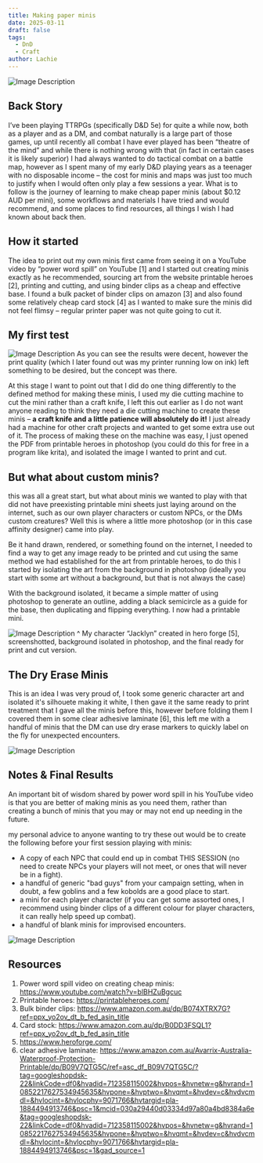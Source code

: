 ```yaml
---
title: Making paper minis
date: 2025-03-11
draft: false
tags:
  - DnD
  - Craft
author: Lachie
---
```


![Image Description](/LachiesLibrary/images/Making%20paper%20minis-20250311113433180.png)

## Back Story

I’ve been playing TTRPGs (specifically D&D 5e) for quite a while now, both as a player and as a DM, and combat naturally is a large part of those games, up until recently all combat I have ever played has been “theatre of the mind” and while there is nothing wrong with that (in fact in certain cases it is likely superior) I had always wanted to do tactical combat on a battle map, however as I spent many of my early D&D playing years as a teenager with no disposable income – the cost for minis and maps was just too much to justify when I would often only play a few sessions a year. What is to follow is the journey of learning to make cheap paper minis (about $0.12 AUD per mini), some workflows and materials I have tried and would recommend, and some places to find resources, all things I wish I had known about back then.
## How it started

The idea to print out my own minis first came from seeing it on a YouTube video by “power word spill” on YouTube [1] and I started out creating minis exactly as he recommended, sourcing art from the website printable heroes [2], printing and cutting, and using binder clips as a cheap and effective base. I found a bulk packet of binder clips on amazon [3] and also found some relatively cheap card stock [4] as I wanted to make sure the minis did not feel flimsy – regular printer paper was not quite going to cut it.
## My first test

![Image Description](/LachiesLibrary/images/Making%20paper%20minis-20250311113854024.png)
As you can see the results were decent, however the print quality (which I later found out was my printer running low on ink) left something to be desired, but the concept was there.

At this stage I want to point out that I did do one thing differently to the defined method for making these minis, I used my die cutting machine to cut the mini rather than a craft knife, I left this out earlier as I do not want anyone reading to think they need a die cutting machine to create these minis – **a craft knife and a little patience will absolutely do it!** I just already had a machine for other craft projects and wanted to get some extra use out of it. The process of making these on the machine was easy, I just opened the PDF from printable heroes in photoshop (you could do this for free in a program like krita), and isolated the image I wanted to print and cut.

## But what about custom minis?

this was all a great start, but what about minis we wanted to play with that did not have preexisting printable mini sheets just laying around on the internet, such as our own player characters or custom NPCs, or the DMs custom creatures? Well this is where a little more photoshop (or in this case affinity designer) came into play.

Be it hand drawn, rendered, or something found on the internet, I needed to find a way to get any image ready to be printed and cut using the same method we had established for the art from printable heroes, to do this I started by isolating the art from the background in photoshop (ideally you start with some art without a background, but that is not always the case)

With the background isolated, it became a simple matter of using photoshop to generate an outline, adding a black semicircle as a guide for the base, then duplicating and flipping everything. I now had a printable mini.

![Image Description](/LachiesLibrary/images/Making%20paper%20minis-20250311114936231.png)
^ My character “Jacklyn” created in hero forge [5], screenshotted, background isolated in photoshop, and the final ready for print and cut version.

## The Dry Erase Minis

This is an idea I was very proud of, I took some generic character art and isolated it's silhouete making it white, I then gave it the same ready to print treatment that I gave all the minis before this, however before folding them I covered them in some clear adhesive laminate [6], this left me with a handful of minis that the DM can use dry erase markers to quickly label on the fly for unexpected encounters.

![Image Description](/LachiesLibrary/images/Making%20paper%20minis-20250311143735242.png)

## Notes & Final Results

An important bit of wisdom shared by power word spill in his YouTube video is that you are better of making minis as you need them, rather than creating a bunch of minis that you may or may not end up needing in the future.

my personal advice to anyone wanting to try these out would be to create the following before your first session playing with minis:
- A copy of each NPC that could end up in combat THIS SESSION (no need to create NPCs your players will not meet, or ones that will never be in a fight).
- a handful of generic "bad guys" from your campaign setting, when in doubt, a few goblins and a few kobolds are a good place to start.
- a mini for each player character (if you can get some assorted ones, I recommend using binder clips of a different colour for player characters, it can really help speed up combat).
- a handful of blank minis for improvised encounters.


![Image Description](/LachiesLibrary/images/Making%20paper%20minis-20250311142902557.png)
## Resources

1. Power word spill video on creating cheap minis: https://www.youtube.com/watch?v=blBHZuBgcuc
2. Printable heroes: https://printableheroes.com/
3. Bulk binder clips: https://www.amazon.com.au/dp/B074XTRX7G?ref=ppx_yo2ov_dt_b_fed_asin_title
4. Card stock: https://www.amazon.com.au/dp/B0DD3FSQL1?ref=ppx_yo2ov_dt_b_fed_asin_title
5. https://www.heroforge.com/
6. clear adhesive laminate: https://www.amazon.com.au/Avarrix-Australia-Waterproof-Protection-Printable/dp/B09V7QTG5C/ref=asc_df_B09V7QTG5C/?tag=googleshopdsk-22&linkCode=df0&hvadid=712358115002&hvpos=&hvnetw=g&hvrand=10852217627534945635&hvpone=&hvptwo=&hvqmt=&hvdev=c&hvdvcmdl=&hvlocint=&hvlocphy=9071766&hvtargid=pla-1884494913746&psc=1&mcid=030a29440d03334d97a80a4bd8384a6e&tag=googleshopdsk-22&linkCode=df0&hvadid=712358115002&hvpos=&hvnetw=g&hvrand=10852217627534945635&hvpone=&hvptwo=&hvqmt=&hvdev=c&hvdvcmdl=&hvlocint=&hvlocphy=9071766&hvtargid=pla-1884494913746&psc=1&gad_source=1

